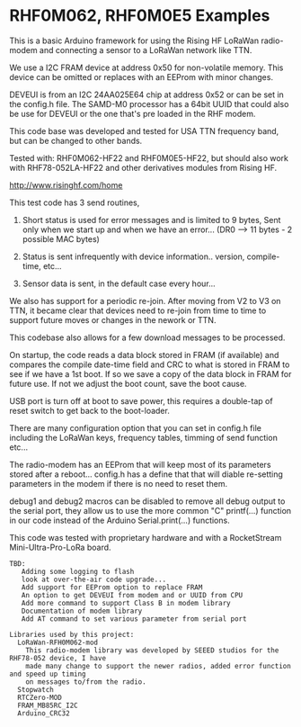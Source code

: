 # RHF0M062, RHF0M0E5 Examples
 
This is a basic Arduino framework for using the Rising HF LoRaWan radio-modem and connecting 
a sensor to a LoRaWan network like TTN.

We use a I2C FRAM device at address 0x50 for non-volatile memory. This device can be omitted
or replaces with an EEProm with minor changes.

DEVEUI is from an I2C 24AA025E64 chip at address 0x52 or can be set in the config.h file.
The SAMD-M0 processor has a 64bit UUID that could also be use for DEVEUI or the one that's 
pre loaded in the RHF modem.

This code base was developed and tested for USA TTN frequency band, but can be changed to other bands.

Tested with: RHF0M062-HF22 and RHF0M0E5-HF22, but should also work with RHF78-052LA-HF22
and other derivatives modules from Rising HF.

http://www.risinghf.com/home

This test code has 3 send routines,

1) Short status is used for error messages and is limited to 9 bytes, 
   Sent only when we start up and when we have an error... 
   (DR0 --> 11 bytes - 2 possible MAC bytes)

2) Status is sent infrequently with device information.. version, compile-time, etc...

3) Sensor data is sent, in the default case every hour...

We also has support for a periodic re-join.
 After moving from V2 to V3 on TTN, it became clear that devices 
 need to re-join from time to time to support future moves or changes in 
 the nework or TTN.

This codebase also allows for a few download messages to be processed.

On startup, the code reads a data block stored in FRAM (if available) and compares
the compile date-time field and CRC to what is stored in FRAM to see if we have a 1st boot. 
If so we save a copy of the data block in FRAM for future use. If not we adjust the
boot count, save the boot cause.

USB port is turn off at boot to save power, this requires a double-tap of reset
switch to get back to the boot-loader.

There are many configuration option that you can set in config.h file including the 
LoRaWan keys, frequency tables, timming of send function etc...

The radio-modem has an EEProm that will keep most of its parameters stored after
a reboot... config.h has a define that that will diable re-setting parameters
in the modem if there is no need to reset them.

debug1 and debug2 macros can be disabled to remove all debug output to the serial port, 
they allow us to use the more common "C" printf(...) function in our code instead of 
the Arduino Serial.print(...) functions.

This code was tested with proprietary hardware and with a RocketStream Mini-Ultra-Pro-LoRa
board.

~~~
TBD:
   Adding some logging to flash
   look at over-the-air code upgrade...
   Add support for EEProm option to replace FRAM
   An option to get DEVEUI from modem and or UUID from CPU
   Add more command to support Class B in modem library
   Documentation of modem library
   Add AT command to set various parameter from serial port

Libraries used by this project:
  LoRaWan-RFH0M062-mod
    This radio-modem library was developed by SEEED studios for the RHF78-052 device, I have
    made many change to support the newer radios, added error function and speed up timing 
    on messages to/from the radio.
  Stopwatch
  RTCZero-MOD
  FRAM_MB85RC_I2C
  Arduino_CRC32
~~~
  
